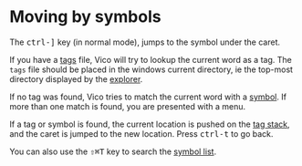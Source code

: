 # Moving by symbols

The <kbd>ctrl-]</kbd> key (in normal mode), jumps to the symbol under the caret.

If you have a [tags](http://ctags.sourceforge.net/) file, Vico will try to
lookup the current word as a tag. The `tags` file should be placed in
the windows current directory, ie the top-most directory displayed by
the [explorer](explorer.html).

If no tag was found, Vico tries to match the current word with a
[symbol](symbols.html). If more than one match is found, you are presented with
a menu.

If a tag or symbol is found, the current location is pushed on the
[tag stack](tagstack.html), and the caret is jumped to the new location.
Press <kbd>ctrl-t</kbd> to go back.

You can also use the <kbd>&#x21E7;&#x2318;T</kbd> key to search the
[symbol list](symbols.html).

